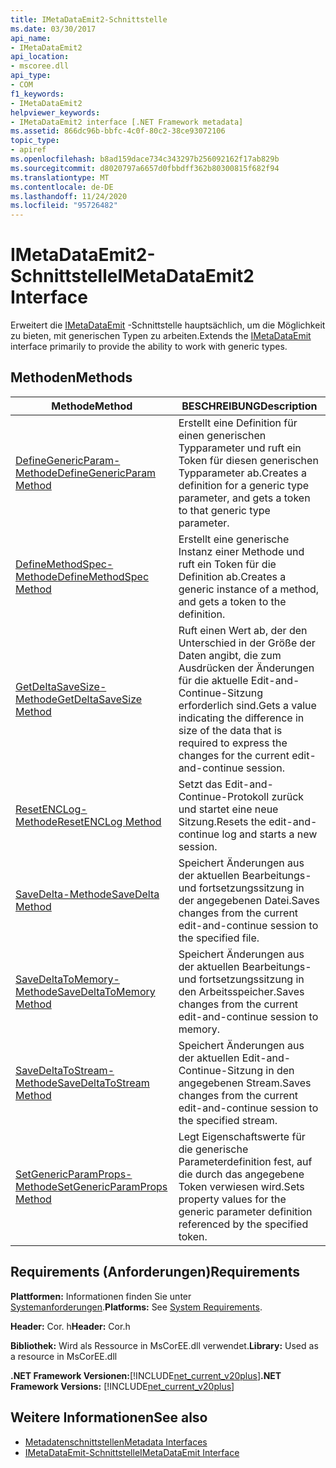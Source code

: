 ```yaml
---
title: IMetaDataEmit2-Schnittstelle
ms.date: 03/30/2017
api_name:
- IMetaDataEmit2
api_location:
- mscoree.dll
api_type:
- COM
f1_keywords:
- IMetaDataEmit2
helpviewer_keywords:
- IMetaDataEmit2 interface [.NET Framework metadata]
ms.assetid: 866dc96b-bbfc-4c0f-80c2-38ce93072106
topic_type:
- apiref
ms.openlocfilehash: b8ad159dace734c343297b256092162f17ab829b
ms.sourcegitcommit: d8020797a6657d0fbbdff362b80300815f682f94
ms.translationtype: MT
ms.contentlocale: de-DE
ms.lasthandoff: 11/24/2020
ms.locfileid: "95726482"
---
```

# <a name="imetadataemit2-interface"></a><span data-ttu-id="60a5d-102">IMetaDataEmit2-Schnittstelle</span><span class="sxs-lookup"><span data-stu-id="60a5d-102">IMetaDataEmit2 Interface</span></span>

<span data-ttu-id="60a5d-103">Erweitert die [IMetaDataEmit](imetadataemit-interface.md) -Schnittstelle hauptsächlich, um die Möglichkeit zu bieten, mit generischen Typen zu arbeiten.</span><span class="sxs-lookup"><span data-stu-id="60a5d-103">Extends the [IMetaDataEmit](imetadataemit-interface.md) interface primarily to provide the ability to work with generic types.</span></span>  
  
## <a name="methods"></a><span data-ttu-id="60a5d-104">Methoden</span><span class="sxs-lookup"><span data-stu-id="60a5d-104">Methods</span></span>  
  
|<span data-ttu-id="60a5d-105">Methode</span><span class="sxs-lookup"><span data-stu-id="60a5d-105">Method</span></span>|<span data-ttu-id="60a5d-106">BESCHREIBUNG</span><span class="sxs-lookup"><span data-stu-id="60a5d-106">Description</span></span>|  
|------------|-----------------|  
|[<span data-ttu-id="60a5d-107">DefineGenericParam-Methode</span><span class="sxs-lookup"><span data-stu-id="60a5d-107">DefineGenericParam Method</span></span>](imetadataemit2-definegenericparam-method.md)|<span data-ttu-id="60a5d-108">Erstellt eine Definition für einen generischen Typparameter und ruft ein Token für diesen generischen Typparameter ab.</span><span class="sxs-lookup"><span data-stu-id="60a5d-108">Creates a definition for a generic type parameter, and gets a token to that generic type parameter.</span></span>|  
|[<span data-ttu-id="60a5d-109">DefineMethodSpec-Methode</span><span class="sxs-lookup"><span data-stu-id="60a5d-109">DefineMethodSpec Method</span></span>](imetadataemit2-definemethodspec-method.md)|<span data-ttu-id="60a5d-110">Erstellt eine generische Instanz einer Methode und ruft ein Token für die Definition ab.</span><span class="sxs-lookup"><span data-stu-id="60a5d-110">Creates a generic instance of a method, and gets a token to the definition.</span></span>|  
|[<span data-ttu-id="60a5d-111">GetDeltaSaveSize-Methode</span><span class="sxs-lookup"><span data-stu-id="60a5d-111">GetDeltaSaveSize Method</span></span>](imetadataemit2-getdeltasavesize-method.md)|<span data-ttu-id="60a5d-112">Ruft einen Wert ab, der den Unterschied in der Größe der Daten angibt, die zum Ausdrücken der Änderungen für die aktuelle Edit-and-Continue-Sitzung erforderlich sind.</span><span class="sxs-lookup"><span data-stu-id="60a5d-112">Gets a value indicating the difference in size of the data that is required to express the changes for the current edit-and-continue session.</span></span>|  
|[<span data-ttu-id="60a5d-113">ResetENCLog-Methode</span><span class="sxs-lookup"><span data-stu-id="60a5d-113">ResetENCLog Method</span></span>](imetadataemit2-resetenclog-method.md)|<span data-ttu-id="60a5d-114">Setzt das Edit-and-Continue-Protokoll zurück und startet eine neue Sitzung.</span><span class="sxs-lookup"><span data-stu-id="60a5d-114">Resets the edit-and-continue log and starts a new session.</span></span>|  
|[<span data-ttu-id="60a5d-115">SaveDelta-Methode</span><span class="sxs-lookup"><span data-stu-id="60a5d-115">SaveDelta Method</span></span>](imetadataemit2-savedelta-method.md)|<span data-ttu-id="60a5d-116">Speichert Änderungen aus der aktuellen Bearbeitungs-und fortsetzungssitzung in der angegebenen Datei.</span><span class="sxs-lookup"><span data-stu-id="60a5d-116">Saves changes from the current edit-and-continue session to the specified file.</span></span>|  
|[<span data-ttu-id="60a5d-117">SaveDeltaToMemory-Methode</span><span class="sxs-lookup"><span data-stu-id="60a5d-117">SaveDeltaToMemory Method</span></span>](imetadataemit2-savedeltatomemory-method.md)|<span data-ttu-id="60a5d-118">Speichert Änderungen aus der aktuellen Bearbeitungs-und fortsetzungssitzung in den Arbeitsspeicher.</span><span class="sxs-lookup"><span data-stu-id="60a5d-118">Saves changes from the current edit-and-continue session to memory.</span></span>|  
|[<span data-ttu-id="60a5d-119">SaveDeltaToStream-Methode</span><span class="sxs-lookup"><span data-stu-id="60a5d-119">SaveDeltaToStream Method</span></span>](imetadataemit2-savedeltatostream-method.md)|<span data-ttu-id="60a5d-120">Speichert Änderungen aus der aktuellen Edit-and-Continue-Sitzung in den angegebenen Stream.</span><span class="sxs-lookup"><span data-stu-id="60a5d-120">Saves changes from the current edit-and-continue session to the specified stream.</span></span>|  
|[<span data-ttu-id="60a5d-121">SetGenericParamProps-Methode</span><span class="sxs-lookup"><span data-stu-id="60a5d-121">SetGenericParamProps Method</span></span>](imetadataemit2-setgenericparamprops-method.md)|<span data-ttu-id="60a5d-122">Legt Eigenschaftswerte für die generische Parameterdefinition fest, auf die durch das angegebene Token verwiesen wird.</span><span class="sxs-lookup"><span data-stu-id="60a5d-122">Sets property values for the generic parameter definition referenced by the specified token.</span></span>|  
  
## <a name="requirements"></a><span data-ttu-id="60a5d-123">Requirements (Anforderungen)</span><span class="sxs-lookup"><span data-stu-id="60a5d-123">Requirements</span></span>  

 <span data-ttu-id="60a5d-124">**Plattformen:** Informationen finden Sie unter [Systemanforderungen](../../get-started/system-requirements.md).</span><span class="sxs-lookup"><span data-stu-id="60a5d-124">**Platforms:** See [System Requirements](../../get-started/system-requirements.md).</span></span>  
  
 <span data-ttu-id="60a5d-125">**Header:** Cor. h</span><span class="sxs-lookup"><span data-stu-id="60a5d-125">**Header:** Cor.h</span></span>  
  
 <span data-ttu-id="60a5d-126">**Bibliothek:** Wird als Ressource in MsCorEE.dll verwendet.</span><span class="sxs-lookup"><span data-stu-id="60a5d-126">**Library:** Used as a resource in MsCorEE.dll</span></span>  
  
 <span data-ttu-id="60a5d-127">**.NET Framework Versionen:**[!INCLUDE[net_current_v20plus](../../../../includes/net-current-v20plus-md.md)]</span><span class="sxs-lookup"><span data-stu-id="60a5d-127">**.NET Framework Versions:** [!INCLUDE[net_current_v20plus](../../../../includes/net-current-v20plus-md.md)]</span></span>  
  
## <a name="see-also"></a><span data-ttu-id="60a5d-128">Weitere Informationen</span><span class="sxs-lookup"><span data-stu-id="60a5d-128">See also</span></span>

- [<span data-ttu-id="60a5d-129">Metadatenschnittstellen</span><span class="sxs-lookup"><span data-stu-id="60a5d-129">Metadata Interfaces</span></span>](metadata-interfaces.md)
- [<span data-ttu-id="60a5d-130">IMetaDataEmit-Schnittstelle</span><span class="sxs-lookup"><span data-stu-id="60a5d-130">IMetaDataEmit Interface</span></span>](imetadataemit-interface.md)
